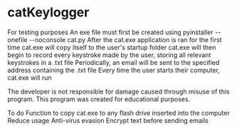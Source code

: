 # catKeylogger
For testing purposes
An exe file must first be created using pyinstaller --onefile --noconsole cat.py
After the cat.exe application is ran for the first time cat.exe will copy itself to the user's startup folder
cat.exe will then begin to record every keystroke made by the user, storing all relevant keystrokes in a .txt file
Periodically, an email will be sent to the specified address containing the .txt file
Every time the user starts their computer, cat.exe will run

The developer is not responsible for damage caused through misuse of this program. This program was created for educational purposes.

To do
Function to copy cat.exe to any flash drive inserted into the computer
Reduce usage
Anti-virus evasion
Encrypt text before sending emails
